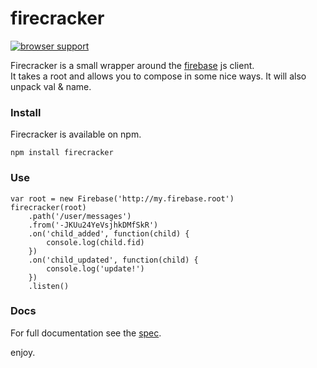 # firecracker

[![browser support](https://ci.testling.com/asbjornenge/firecracker.png)
](https://ci.testling.com/asbjornenge/firecracker)

Firecracker is a small wrapper around the [firebase](https://www.firebase.com/) js client.  
It takes a root and allows you to compose in some nice ways. It will also unpack val & name.

### Install

Firecracker is available on npm.

	npm install firecracker
	
### Use

    var root = new Firebase('http://my.firebase.root')
    firecracker(root)
        .path('/user/messages')
        .from('-JKUu24YeVsjhkDMfSkR')
        .on('child_added', function(child) {
            console.log(child.fid)
        })
        .on('child_updated', function(child) {
            console.log('update!')
        })
        .listen()

	
### Docs

For full documentation see the [spec](https://github.com/asbjornenge/firecracker/blob/master/test/spec.js).  

enjoy.
